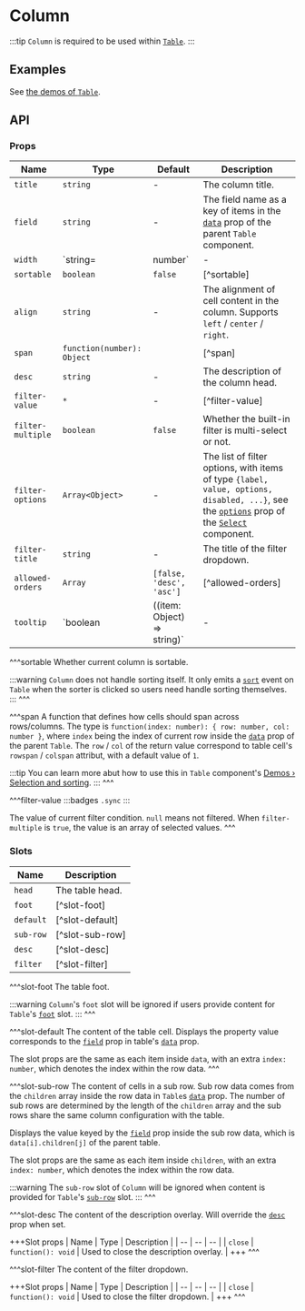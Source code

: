 # Column

:::tip
`Column` is required to be used within [`Table`](./breadcrumb).
:::

## Examples

See [the demos of `Table`](./table#examples).

## API

### Props

| Name | Type | Default | Description |
| -- | -- | -- | -- |
| ``title`` | `string` | - | The column title. |
| ``field`` | `string` | - | The field name as a key of items in the [`data`](./table#props-data) prop of the parent `Table` component. |
| ``width`` | `string=|number` | - | The column width in `px` value. |
| ``sortable`` | `boolean` | `false` | [^sortable] |
| ``align`` | `string` | - | The alignment of cell content in the column. Supports `left` / `center` / `right`. |
| ``span`` | `function(number): Object` | | [^span] |
| ``desc`` | `string` | - | The description of the column head. |
| ``filter-value`` | `*` | - | [^filter-value] |
| ``filter-multiple`` | `boolean` | `false` | Whether the built-in filter is multi-select or not. |
| ``filter-options`` | `Array<Object>` | - | The list of filter options, with items of type `{label, value, options, disabled, ...}`, see the [`options`](./select#options) prop of the [`Select`](./select) component. |
| ``filter-title`` | `string` | - | The title of the filter dropdown. |
| ``allowed-orders`` | `Array` | `[false, 'desc', 'asc']` | [^allowed-orders] |
| ``tooltip`` | `boolean | ((item: Object) => string)` | - | Whether to automatically show tooltips when content overflows. The tooltip displays the `textContent` of each cell by default. When being a function, the `item` argument is the entire data item and the returned string will be displayed as tooltip content. |

^^^sortable
Whether current column is sortable.

:::warning
`Column` does not handle sorting itself. It only emits a [`sort`](./table#events-sort) event on `Table` when the sorter is clicked so users need handle sorting themselves.
:::
^^^

^^^span
A function that defines how cells should span across rows/columns. The type is `function(index: number): { row: number, col: number }`, where `index` being the index of current row inside the [`data`](./table#props-data) prop of the parent `Table`. The `row` / `col` of the return value correspond to table cell's `rowspan` / `colspan` attribut, with a default value of `1`.

:::tip
You can learn more abut how to use this in `Table` component's [Demos › Selection and sorting](./table#selection-and-sorting).
:::
^^^

^^^filter-value
:::badges
`.sync`
:::

The value of current filter condition. `null` means not filtered. When `filter-multiple` is `true`, the value is an array of selected values.
^^^

### Slots

| Name | Description |
| -- | -- |
| ``head`` | The table head. |
| ``foot`` | [^slot-foot] |
| ``default`` | [^slot-default] |
| ``sub-row`` | [^slot-sub-row] |
| ``desc`` | [^slot-desc] |
| ``filter`` | [^slot-filter] |

^^^slot-foot
The table foot.

:::warning
`Column`'s `foot` slot will be ignored if users provide content for `Table`'s [`foot`](./table#slots-foot) slot.
:::
^^^

^^^slot-default
The content of the table cell. Displays the property value corresponds to the [`field`](#props-field) prop in table's [`data`](./table#props-data) prop.

The slot props are the same as each item inside `data`, with an extra `index: number`, which denotes the index within the row data.
^^^

^^^slot-sub-row
The content of cells in a sub row. Sub row data comes from the `children` array inside the row data in `Table`s [`data`](./table#props-data) prop. The number of sub rows are determined by the length of the `children` array and the sub rows share the same column configuration with the table.

Displays the value keyed by the [`field`](#props-field) prop inside the sub row data, which is `data[i].children[j]` of the parent table.

The slot props are the same as each item inside `children`, with an extra `index: number`, which denotes the index within the row data.

:::warning
The `sub-row` slot of `Column` will be ignored when content is provided for `Table`'s [`sub-row`](./table#slots-sub-row) slot.
:::
^^^

^^^slot-desc
The content of the description overlay. Will override the [`desc`](#props-desc) prop when set.

+++Slot props
| Name | Type | Description |
| -- | -- | -- |
| `close` | `function(): void` | Used to close the description overlay. |
+++
^^^

^^^slot-filter
The content of the filter dropdown.

+++Slot props
| Name | Type | Description |
| -- | -- | -- |
| `close` | `function(): void` | Used to close the filter dropdown. |
+++
^^^
